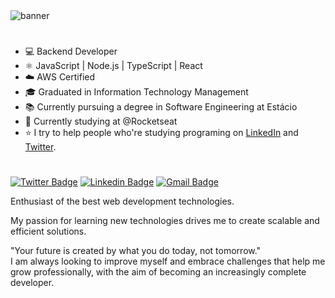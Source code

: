 <img src="https://yt3.googleusercontent.com/v7cEYOD4TjsePQAKXhggPsLe9Vb41vhOPzJa-WwaiS1HIQKik2WohYizd5Zvhi8HMCEKtIOZnk0=w1707-fcrop64=1,00005a57ffffa5a8-k-c0xffffffff-no-nd-rj" alt="banner" />

#

- 💻 Backend Developer
- ⚛️ JavaScript | Node.js | TypeScript | React
- ☁️ AWS Certified
- 🎓 Graduated in Information Technology Management
- 📚 Currently pursuing a degree in Software Engineering at Estácio
- 🚀 Currently studying at @Rocketseat
- ⭐ I try to help people who're studying programing on [LinkedIn](https://www.linkedin.com/in/oalvesxp/) and [Twitter](https://twitter.com/oalvesxp).

#

[![Twitter Badge](https://img.shields.io/badge/-@oalvesxp-7c2ec9?style=flat-square&labelColor=7c2ec9&logo=twitter&logoColor=white&link=https://twitter.com/oalvesxp)](https://twitter.com/oalvesxp) 
[![Linkedin Badge](https://img.shields.io/badge/-Osvaldo%20Alves-7c2ec9?style=flat-square&logo=Linkedin&logoColor=white&link=https://www.linkedin.com/in/oalvesxp/)](https://www.linkedin.com/in/oalvesxp/) 
[![Gmail Badge](https://img.shields.io/badge/oalves.neto@outlook.com-7c2ec9?style=flat-square&logo=Gmail&logoColor=white&link=mailto:oalves.neto@outlook.com)](mailto:oalves.neto@outlook.com)

Enthusiast of the best web development technologies.

My passion for learning new technologies drives me to create scalable and efficient solutions.

"Your future is created by what you do today, not tomorrow."</br>
I am always looking to improve myself and embrace challenges that help me grow professionally, with the aim of becoming an increasingly complete developer.
